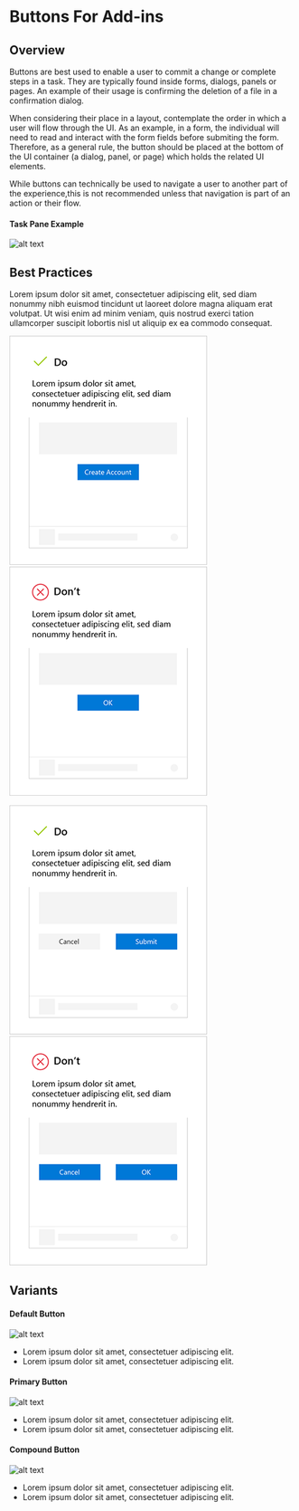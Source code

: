 # Buttons For Add-ins

## Overview

Buttons are best used to enable a user to commit a change or complete steps in a task. They are typically found inside forms, dialogs, panels or pages. An example of their usage is confirming the deletion of a file in a confirmation dialog.

When considering their place in a layout, contemplate the order in which a user will flow through the UI. As an example, in a form, the individual will need to read and interact with the form fields before submiting the form. Therefore, as a general rule, the button should be placed at the bottom of the UI container (a dialog, panel, or page) which holds the related UI elements.

While buttons can technically be used to navigate a user to another part of the experience,this is not recommended unless that navigation is part of an action or their flow.
  
#### Task Pane Example

![alt text](../../images/exampleButton@430.png)

## Best Practices

Lorem ipsum dolor sit amet, consectetuer adipiscing elit, sed diam nonummy nibh euismod tincidunt ut laoreet dolore magna aliquam erat volutpat. Ut wisi enim ad minim veniam, quis nostrud exerci tation ullamcorper suscipit lobortis nisl ut aliquip ex ea commodo consequat.  

![alt text](../../images/do-01@350.png)
![alt text](../../images/dont-01@350.png)

![alt text](../../images/do-02@350.png)
![alt text](../../images/dont-02@350.png)



## Variants

#### Default Button
![alt text](../../images/default.png)
* Lorem ipsum dolor sit amet, consectetuer adipiscing elit.
* Lorem ipsum dolor sit amet, consectetuer adipiscing elit.

#### Primary Button
![alt text](../../images/primary.png)
* Lorem ipsum dolor sit amet, consectetuer adipiscing elit.
* Lorem ipsum dolor sit amet, consectetuer adipiscing elit.

#### Compound Button
![alt text](../../images/compound.png)
* Lorem ipsum dolor sit amet, consectetuer adipiscing elit.
* Lorem ipsum dolor sit amet, consectetuer adipiscing elit.